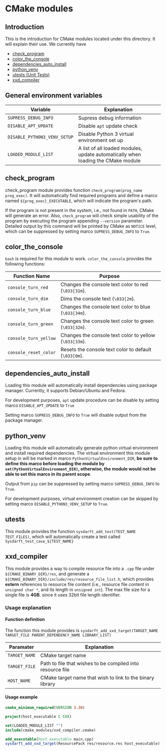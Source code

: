 # CMake modules

## Introduction

This is the introduction for CMake modules located under this
directory. It will explain their use. We currently have
* [check_program](#check_program)
* [color_the_console](#color_the_console)
* [dependencies_auto_install](#dependencies_auto_install)
* [python_venv](#python_venv)
* [utests (Unit Tests)](#utests)
* [xxd_compiler](#xxd_compiler)

## General environment variables

 | Variable                      | Explanation                                                                      |
 |-------------------------------|----------------------------------------------------------------------------------|
 | `SUPRESS_DEBUG_INFO`          | Supress debug information                                                        |
 | `DISABLE_APT_UPDATE`          | Disable `apt` update check                                                       |
 | `DISABLE_PYTHON3_VENV_SETUP`  | Disable Python 3 virtual environment set up                                      |
 | `LOADED_MODULE_LIST`          | A list of all loaded modules, update automatically when loading the CMake module |

## check_program
check_program module provides function `check_program(prog_name prog_exec)`.
It will automatically find required programs and define a 
marco named `${prog_exec}_EXECUTABLE`, which will indicate
the program's path.

If the program is not present in the
system, i.e., not found in `PATH`, CMake will generate an
error. Also, `check_program` will check simple usability
of the program by executing the program appending `--version`
parameter. Detailed output by this command will be printed
by CMake as `NOTICE` level, which can be suppressed by setting
marco `SUPRESS_DEBUG_INFO` to `True`.

## color_the_console
`bash` is required for this module to work. `color_the_console`
provides the following functions:

| Function Name             | Purpose                                                  |
|---------------------------|----------------------------------------------------------|
| `console_turn_red`        | Changes the console text color to red (`\033[31m`).      |
| `console_turn_dim`        | Dims the console text (`\033[2m`).                       |
| `console_turn_blue`       | Changes the console text color to blue (`\033[34m`).     |
| `console_turn_green`      | Changes the console text color to green (`\033[32m`).    |
| `console_turn_yellow`     | Changes the console text color to yellow (`\033[33m`).   |
| `console_reset_color`     | Resets the console text color to default (`\033[0m`).    |

## dependencies_auto_install
Loading this module will automatically install dependencies using
package manager. Currently, it supports Debian/Ubuntu and Fedora.

For development purposes, `apt` update procedure can be disable
by setting marco `DISABLE_APT_UPDATE` to `True`

Setting marco `SUPRESS_DEBUG_INFO` to `True` will disable 
output from the package manager.

## python_venv
Loading this module will automatically generate python virtual
environment and install required dependencies. The virtual
environment this module setup in will be marked in marco
`PythonVirtualEnvironment_DIR`, **be sure to define this marco
before loading the module by `set(PythonVirtualEnvironment_DIR)`,
otherwise, the module would not be able to set this marco
in its parent scope**.

Output from `pip` can be suppressed by setting marco
`SUPRESS_DEBUG_INFO` to `True`.

For development purposes, virtual environment creation can
be skipped by setting marco `DISABLE_PYTHON3_VENV_SETUP`
to `True`.

## utests
This module provides the function `sysdarft_add_test(TEST_NAME TEST_FILES)`,
which will automatically create a test called `Sysdarft_test_case_${TEST_NAME}`

## xxd_compiler
This module provides a way to compile resource file into
a `.cpp` file under `${CMAKE_BINARY_DIR}/res`, and generate
a `${CMAKE_BINARY_DIR}/include/res/resource_file_list.h`,
which provides **extern** references to resource file
content (i.e., resource file content in `unsigned char *`,
and its length in `unsigned int`). The max file size for
a single file is **4GB**. since it uses 32bit file length identifier.

### Usage explanation

#### Function definition
The function this module provides is
`sysdarft_add_xxd_target(TARGET_NAME TARGET_FILE PARENT_DEPENDENCY_NAME LIBRARY_LIST)`

 | Paramater     | Explanation                                                |
 |---------------|------------------------------------------------------------|
 | `TARGET_NAME` | CMake target name                                          |
 | `TARGET_FILE` | Path to file that wishes to be compiled into resource file |
 | `HOST_NAME`   | CMake target name that wish to link to the binary library  | 


#### Usage example
```cmake
cmake_minimum_required(VERSION 3.30)

project(host_executable C CXX)

set(LOADED_MODULE_LIST "")
include(cmake_modules/xxd_compiler.cmake)

add_executable(host_executable main.cpp)
sysdarft_add_xxd_target(ResourcePack res/resource.res host_executable)
```
